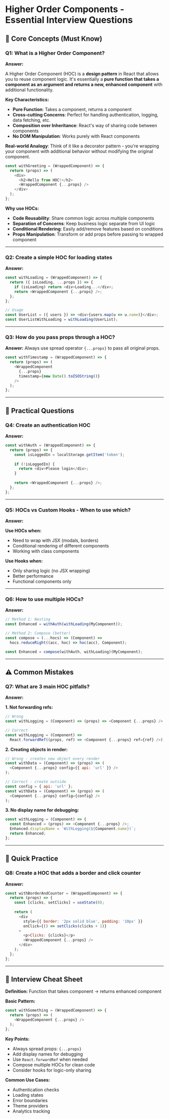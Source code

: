# Higher Order Components - Essential Interview Questions

## 🎯 Core Concepts (Must Know)

### Q1: What is a Higher Order Component?
**Answer:** 

A Higher Order Component (HOC) is a **design pattern** in React that allows you to reuse component logic. It's essentially a **pure function that takes a component as an argument and returns a new, enhanced component** with additional functionality.

**Key Characteristics:**
- **Pure Function**: Takes a component, returns a component
- **Cross-cutting Concerns**: Perfect for handling authentication, logging, data fetching, etc.
- **Composition over Inheritance**: React's way of sharing code between components
- **No DOM Manipulation**: Works purely with React components

**Real-world Analogy**: Think of it like a decorator pattern - you're wrapping your component with additional behavior without modifying the original component.

```javascript
const withGreeting = (WrappedComponent) => {
  return (props) => (
    <div>
      <h2>Hello from HOC!</h2>
      <WrappedComponent {...props} />
    </div>
  );
};
```

**Why use HOCs:**
- **Code Reusability**: Share common logic across multiple components
- **Separation of Concerns**: Keep business logic separate from UI logic
- **Conditional Rendering**: Easily add/remove features based on conditions
- **Props Manipulation**: Transform or add props before passing to wrapped component

---

### Q2: Create a simple HOC for loading states
**Answer:**
```javascript
const withLoading = (WrappedComponent) => {
  return ({ isLoading, ...props }) => {
    if (isLoading) return <div>Loading...</div>;
    return <WrappedComponent {...props} />;
  };
};

// Usage
const UserList = ({ users }) => <div>{users.map(u => u.name)}</div>;
const UserListWithLoading = withLoading(UserList);
```

---

### Q3: How do you pass props through a HOC?
**Answer:** Always use spread operator `{...props}` to pass all original props.

```javascript
const withTimestamp = (WrappedComponent) => {
  return (props) => (
    <WrappedComponent 
      {...props} 
      timestamp={new Date().toISOString()} 
    />
  );
};
```

---

## 🔧 Practical Questions

### Q4: Create an authentication HOC
**Answer:**
```javascript
const withAuth = (WrappedComponent) => {
  return (props) => {
    const isLoggedIn = localStorage.getItem('token');
    
    if (!isLoggedIn) {
      return <div>Please login</div>;
    }
    
    return <WrappedComponent {...props} />;
  };
};
```

---

### Q5: HOCs vs Custom Hooks - When to use which?
**Answer:**

**Use HOCs when:**
- Need to wrap with JSX (modals, borders)
- Conditional rendering of different components
- Working with class components

**Use Hooks when:**
- Only sharing logic (no JSX wrapping)
- Better performance
- Functional components only

---

### Q6: How to use multiple HOCs?
**Answer:**
```javascript
// Method 1: Nesting
const Enhanced = withAuth(withLoading(MyComponent));

// Method 2: Compose (better)
const compose = (...hocs) => (Component) => 
  hocs.reduceRight((acc, hoc) => hoc(acc), Component);

const Enhanced = compose(withAuth, withLoading)(MyComponent);
```

---

## ⚠️ Common Mistakes

### Q7: What are 3 main HOC pitfalls?
**Answer:**

**1. Not forwarding refs:**
```javascript
// Wrong
const withLogging = (Component) => (props) => <Component {...props} />;

// Correct
const withLogging = (Component) => 
  React.forwardRef((props, ref) => <Component {...props} ref={ref} />);
```

**2. Creating objects in render:**
```javascript
// Wrong - creates new object every render
const withData = (Component) => (props) => (
  <Component {...props} config={{ api: 'url' }} />
);

// Correct - create outside
const config = { api: 'url' };
const withData = (Component) => (props) => (
  <Component {...props} config={config} />
);
```

**3. No display name for debugging:**
```javascript
const withLogging = (Component) => {
  const Enhanced = (props) => <Component {...props} />;
  Enhanced.displayName = `WithLogging(${Component.name})`;
  return Enhanced;
};
```

---

## 🚀 Quick Practice

### Q8: Create a HOC that adds a border and click counter
**Answer:**
```javascript
const withBorderAndCounter = (WrappedComponent) => {
  return (props) => {
    const [clicks, setClicks] = useState(0);
    
    return (
      <div 
        style={{ border: '2px solid blue', padding: '10px' }}
        onClick={() => setClicks(clicks + 1)}
      >
        <p>Clicks: {clicks}</p>
        <WrappedComponent {...props} />
      </div>
    );
  };
};
```

---

## 📝 Interview Cheat Sheet

**Definition:** Function that takes component → returns enhanced component

**Basic Pattern:**
```javascript
const withSomething = (WrappedComponent) => {
  return (props) => (
    <WrappedComponent {...props} />
  );
};
```

**Key Points:**
- Always spread props: `{...props}`
- Add display names for debugging
- Use `React.forwardRef` when needed
- Compose multiple HOCs for clean code
- Consider hooks for logic-only sharing

**Common Use Cases:**
- Authentication checks
- Loading states  
- Error boundaries
- Theme providers
- Analytics tracking